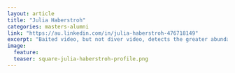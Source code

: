 ```yaml
---
layout: article
title: "Julia Haberstroh"
categories: masters-alumni
link: "https://au.linkedin.com/in/julia-haberstroh-476718149"
excerpt: "Baited video, but not diver video, detects the greater abundance of legal size target species within sanctuary zones at Ningaloo (2016)"
image:
  feature: 
  teaser: square-julia-haberstroh-profile.png
---
```

